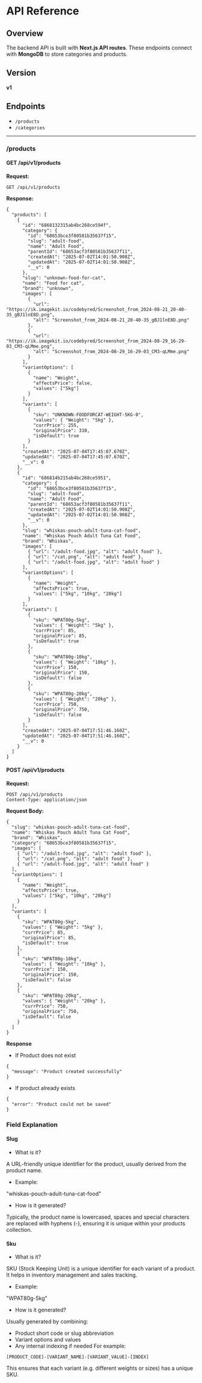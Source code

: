 # API Reference

## Overview

The backend API is built with **Next.js API routes**. These endpoints connect with **MongoDB** to store categories and products.

## Version

**v1**

## Endpoints

- `/products`
- `/categories`

---

### **/products**

#### **GET /api/v1/products**

**Request:**

```http
GET /api/v1/products
```

**Response:**
```
{
  "products": [
    {
      "id": "6868132315ab4bc268ce594f",
      "category": {
        "id": "68653bce3f80581b35637f15",
        "slug": "adult-food",
        "name": "Adult Food",
        "parentId": "68653acf3f80581b35637f11",
        "createdAt": "2025-07-02T14:01:50.908Z",
        "updatedAt": "2025-07-02T14:01:50.908Z",
        "__v": 0
      },
      "slug": "unknown-food-for-cat",
      "name": "Food for cat",
      "brand": "unknown",
      "images": [
        {
          "url": "https://ik.imagekit.io/codebyred/Screenshot_from_2024-08-21_20-40-35_gBJ1lnE8D.png",
          "alt": "Screenshot_from_2024-08-21_20-40-35_gBJ1lnE8D.png"
        },
        {
          "url": "https://ik.imagekit.io/codebyred/Screenshot_from_2024-08-29_16-29-03_CM3-qLMme.png",
          "alt": "Screenshot_from_2024-08-29_16-29-03_CM3-qLMme.png"
        }
      ],
      "variantOptions": [
        {
          "name": "Weight",
          "affectsPrice": false,
          "values": ["5kg"]
        }
      ],
      "variants": [
        {
          "sku": "UNKNOWN-FOODFORCAT-WEIGHT-5KG-0",
          "values": { "Weight": "5kg" },
          "currPrice": 255,
          "originalPrice": 310,
          "isDefault": true
        }
      ],
      "createdAt": "2025-07-04T17:45:07.670Z",
      "updatedAt": "2025-07-04T17:45:07.670Z",
      "__v": 0
    },
    {
      "id": "686814b215ab4bc268ce5951",
      "category": {
        "id": "68653bce3f80581b35637f15",
        "slug": "adult-food",
        "name": "Adult Food",
        "parentId": "68653acf3f80581b35637f11",
        "createdAt": "2025-07-02T14:01:50.908Z",
        "updatedAt": "2025-07-02T14:01:50.908Z",
        "__v": 0
      },
      "slug": "whiskas-pouch-adult-tuna-cat-food",
      "name": "Whiskas Pouch Adult Tuna Cat Food",
      "brand": "Whiskas",
      "images": [
        { "url": "/adult-food.jpg", "alt": "adult food" },
        { "url": "/cat.png", "alt": "adult food" },
        { "url": "/adult-food.jpg", "alt": "adult food" }
      ],
      "variantOptions": [
        {
          "name": "Weight",
          "affectsPrice": true,
          "values": ["5kg", "10kg", "20kg"]
        }
      ],
      "variants": [
        {
          "sku": "WPAT80g-5kg",
          "values": { "Weight": "5kg" },
          "currPrice": 85,
          "originalPrice": 85,
          "isDefault": true
        },
        {
          "sku": "WPAT80g-10kg",
          "values": { "Weight": "10kg" },
          "currPrice": 150,
          "originalPrice": 150,
          "isDefault": false
        },
        {
          "sku": "WPAT80g-20kg",
          "values": { "Weight": "20kg" },
          "currPrice": 750,
          "originalPrice": 750,
          "isDefault": false
        }
      ],
      "createdAt": "2025-07-04T17:51:46.160Z",
      "updatedAt": "2025-07-04T17:51:46.160Z",
      "__v": 0
    }
  ]
}

```

#### **POST /api/v1/products**
**Request:**
```http
POST /api/v1/products
Content-Type: application/json
```
**Request Body:**
```
{
  "slug": "whiskas-pouch-adult-tuna-cat-food",
  "name": "Whiskas Pouch Adult Tuna Cat Food",
  "brand": "Whiskas",
  "category": "68653bce3f80581b35637f15",
  "images": [
    { "url": "/adult-food.jpg", "alt": "adult food" },
    { "url": "/cat.png", "alt": "adult food" },
    { "url": "/adult-food.jpg", "alt": "adult food" }
  ],
  "variantOptions": [
    {
      "name": "Weight",
      "affectsPrice": true,
      "values": ["5kg", "10kg", "20kg"]
    }
  ],
  "variants": [
    {
      "sku": "WPAT80g-5kg",
      "values": { "Weight": "5kg" },
      "currPrice": 85,
      "originalPrice": 85,
      "isDefault": true
    },
    {
      "sku": "WPAT80g-10kg",
      "values": { "Weight": "10kg" },
      "currPrice": 150,
      "originalPrice": 150,
      "isDefault": false
    },
    {
      "sku": "WPAT80g-20kg",
      "values": { "Weight": "20kg" },
      "currPrice": 750,
      "originalPrice": 750,
      "isDefault": false
    }
  ]
}
```
**Response**
- If Product does not exist 
```
{
  "message": "Product created successfully"
}
```
- If product already exists
```
{
  "error": "Product could not be saved"
}
```

### Field Explanation
#### Slug
- What is it?

A URL-friendly unique identifier for the product, usually derived from the product name.
- Example:

"whiskas-pouch-adult-tuna-cat-food"
- How is it generated?

Typically, the product name is lowercased, spaces and special characters are replaced with hyphens (-), ensuring it is unique within your products collection.

#### Sku
- What is it?

SKU (Stock Keeping Unit) is a unique identifier for each variant of a product. It helps in inventory management and sales tracking.

- Example:

"WPAT80g-5kg"

- How is it generated?

Usually generated by combining:

 - Product short code or slug abbreviation
 - Variant options and values
 - Any internal indexing if needed
For example:
```
[PRODUCT_CODE]-[VARIANT_NAME]-[VARIANT_VALUE]-[INDEX]
```
This ensures that each variant (e.g. different weights or sizes) has a unique SKU.
